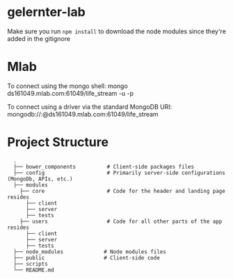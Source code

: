 # gelernter-lab
Make sure you run `npm install` to download the node modules since they're added in the gitignore

# Mlab
To connect using the mongo shell:
mongo ds161049.mlab.com:61049/life_stream -u <dbuser> -p <dbpassword>

To connect using a driver via the standard MongoDB URI:
mongodb://<dbuser>:<dbpassword>@ds161049.mlab.com:61049/life_stream

# Project Structure
```
  .
  ├── bower_components          # Client-side packages files
  ├── config                    # Primarily server-side configurations (MongoDb, APIs, etc.)
  ├── modules    
    ├── core                    # Code for the header and landing page resides
      ├── client
      ├── server
      ├── tests
    ├── users                   # Code for all other parts of the app resides
      ├── client
      ├── server
      ├── tests
  ├── node_modules             # Node modules files
  ├── public                   # Client-side code
  ├── scripts
  └── README.md
  ```
